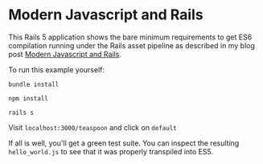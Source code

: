 # Modern Javascript and Rails

This Rails 5 application shows the bare minimum requirements to get ES6 compilation running under the Rails asset pipeline as described in my blog post [Modern Javascript and Rails](http://collectiveidea.com/blog/archives/2016/03/09/modern-javascript-and-rails).

To run this example yourself:

`bundle install`

`npm install`

`rails s`

Visit `localhost:3000/teaspoon` and click on `default`

If all is well, you'll get a green test suite. You can inspect the resulting `hello_world.js` to see that it was properly transpiled into ES5.
